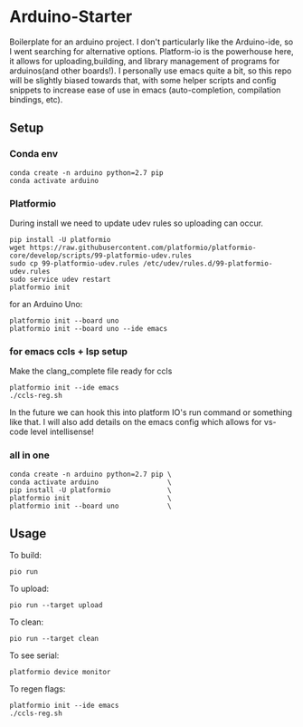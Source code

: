 # Arduino-Starter
Boilerplate for an arduino project. I don't particularly like the Arduino-ide, so I went searching for alternative options. Platform-io is the powerhouse here, it allows for uploading,building, and library management of programs for arduinos(and other boards!). I personally use emacs quite a bit, so this repo will be slightly biased towards that, with some helper scripts and config snippets to increase ease of use in emacs (auto-completion, compilation bindings, etc).

## Setup

### Conda env

``` shell
conda create -n arduino python=2.7 pip
conda activate arduino
```
### Platformio
During install we need to update udev rules so uploading can occur.  
``` shell
pip install -U platformio
wget https://raw.githubusercontent.com/platformio/platformio-core/develop/scripts/99-platformio-udev.rules
sudo cp 99-platformio-udev.rules /etc/udev/rules.d/99-platformio-udev.rules
sudo service udev restart
platformio init
```  
for an Arduino Uno:

``` shell
platformio init --board uno
platformio init --board uno --ide emacs
```
### for emacs ccls + lsp setup

Make the clang_complete file ready for ccls  
``` shell
platformio init --ide emacs
./ccls-reg.sh
```  
In the future we can hook this into platform IO's run command or something like that. I will also add details on the emacs config which allows for vs-code level intellisense!
### all in one

``` shell
conda create -n arduino python=2.7 pip \
conda activate arduino                 \
pip install -U platformio              \
platformio init                        \
platformio init --board uno            \
```

## Usage

To build:  
``` shell
pio run
```  
To upload:  
``` shell
pio run --target upload
```  
To clean:  
``` shell
pio run --target clean
```  
To see serial:  
``` shell
platformio device monitor
```  
To regen flags:  

``` shell
platformio init --ide emacs
./ccls-reg.sh
```
